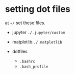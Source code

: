 # setting dot files

at `~/` set these files.

- jupyter `./.jupyter/custom`

- matplotlib `./.matplotlib`

- dotfiles
  - `.bashrc`
  - `.bash_profile`
